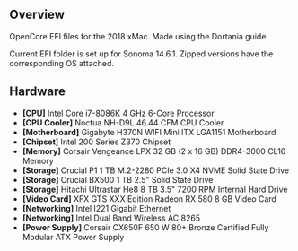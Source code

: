 ## Overview

OpenCore EFI files for the 2018 xMac. Made using the Dortania guide.

Current EFI folder is set up for Sonoma 14.6.1. Zipped versions have the corresponding OS attached.

## Hardware

 - **[CPU]** Intel Core i7-8086K 4 GHz 6-Core Processor 
 - **[CPU Cooler]** Noctua NH-D9L 46.44 CFM CPU Cooler 
 - **[Motherboard]** Gigabyte H370N WIFI Mini ITX LGA1151 Motherboard  
 - **[Chipset]** Intel 200 Series Z370 Chipset
 - **[Memory]** Corsair Vengeance LPX 32 GB (2 x 16 GB) DDR4-3000 CL16 Memory
 - **[Storage]** Crucial P1 1 TB M.2-2280 PCIe 3.0 X4 NVME Solid State Drive
 - **[Storage]** Crucial BX500 1 TB 2.5" Solid State Drive  
 - **[Storage]** Hitachi Ultrastar He8 8 TB 3.5" 7200 RPM Internal Hard Drive  
 - **[Video Card]** XFX GTS XXX Edition Radeon RX 580 8 GB Video Card  
 - **[Networking]** Intel I221 Gigabit Ethernet
 - **[Networking]** Intel Dual Band Wireless AC 8265
 - **[Power Supply]** Corsair CX650F 650 W 80+ Bronze Certified Fully Modular ATX Power Supply

